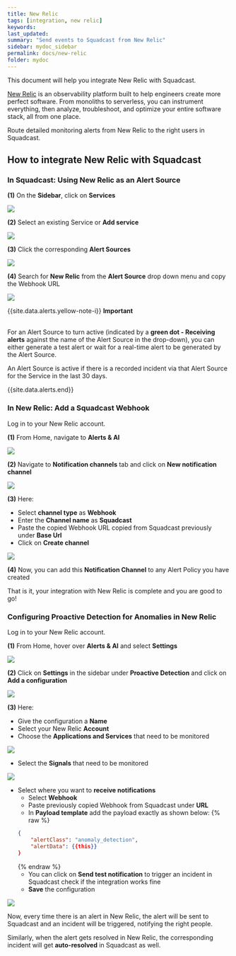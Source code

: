 ```yaml
---
title: New Relic
tags: [integration, new relic]
keywords: 
last_updated: 
summary: "Send events to Squadcast from New Relic"
sidebar: mydoc_sidebar
permalink: docs/new-relic
folder: mydoc
---
```


This document will help you integrate New Relic with Squadcast.

[New Relic](https://newrelic.com/) is an observability platform built to help engineers create more perfect software. From monoliths to serverless, you can instrument everything, then analyze, troubleshoot, and optimize your entire software stack, all from one place.

Route detailed monitoring alerts from New Relic to the right users in Squadcast.

## How to integrate New Relic with Squadcast

### In Squadcast: Using New Relic as an Alert Source

**(1)** On the **Sidebar**, click on **Services**

![](images/integration_1-1.png)

**(2)** Select an existing Service or **Add service** 

![](images/integration_1-2.png)

**(3)** Click the corresponding **Alert Sources**

![](images/integration_1.png)

**(4)** Search for **New Relic** from  the **Alert Source** drop down menu and copy the Webhook URL

![](images/new_relic_1.png)

{{site.data.alerts.yellow-note-i}}
<b>Important</b><br/><br/>
<p>For an Alert Source to turn active (indicated by a <b>green dot - Receiving alerts</b> against the name of the Alert Source in the drop-down), you can either generate a test alert or wait for a real-time alert to be generated by the Alert Source.</p>
<p>An Alert Source is active if there is a recorded incident via that Alert Source for the Service in the last 30 days.</p>
{{site.data.alerts.end}}

### In New Relic: Add a Squadcast Webhook

Log in to your New Relic account.

**(1)** From Home, navigate to **Alerts & AI** 

![](images/new_relic_2.png)

**(2)** Navigate to **Notification channels** tab and click on **New notification channel**

![](images/new_relic_3.png)

**(3)** Here:
- Select **channel type** as **Webhook**
- Enter the **Channel name** as **Squadcast**
- Paste the copied Webhook URL copied from Squadcast previously under **Base Url**
- Click on **Create channel**

![](images/new_relic_4.png)

**(4)** Now, you can add this **Notification Channel** to any Alert Policy you have created

That is it, your integration with New Relic is complete and you are good to go!

### Configuring Proactive Detection for Anomalies in New Relic

Log in to your New Relic account.

**(1)** From Home, hover over **Alerts & AI** and select **Settings**

![](images/new_relic_6.png)

**(2)** Click on **Settings** in the sidebar under **Proactive Detection** and click on **Add a configuration**

![](images/new_relic_7.png)

**(3)** Here:

- Give the configuration a **Name**
- Select your New Relic **Account**
- Choose the **Applications and Services** that need to be monitored

![](images/new_relic_8.png)

- Select the **Signals** that need to be monitored

![](images/new_relic_9.png)

- Select where you want to **receive notifications** 
    + Select **Webhook**
    + Paste previously copied Webhook from Squadcast under **URL**
    + In **Payload template** add the payload exactly as shown below:
    {% raw %}
    ```json
    {
        "alertClass": "anomaly_detection",
        "alertData": {{this}}
    }
    ```
    {% endraw %}
    + You can click on **Send test notification** to trigger an incident in Squadcast check if the integration works fine
    + **Save** the configuration

![](images/new_relic_10.png)

Now, every time there is an alert in New Relic, the alert will be sent to Squadcast and an incident will be triggered, notifying the right people. 

Similarly, when the alert gets resolved in New Relic, the corresponding incident will get **auto-resolved** in Squadcast as well.